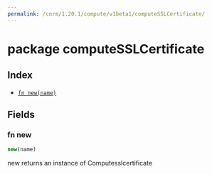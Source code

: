 ```yaml
---
permalink: /cnrm/1.20.1/compute/v1beta1/computeSSLCertificate/
---
```


# package computeSSLCertificate



## Index

* [`fn new(name)`](#fn-new)

## Fields

### fn new

```ts
new(name)
```

new returns an instance of Computesslcertificate